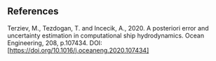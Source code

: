 ## References
Terziev, M., Tezdogan, T. and Incecik, A., 2020. A posteriori error and uncertainty estimation in computational ship hydrodynamics. Ocean Engineering, 208, p.107434. DOI:[https://doi.org/10.1016/j.oceaneng.2020.107434]
